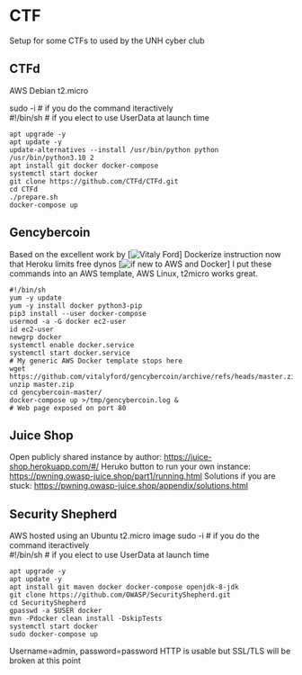 # CTF
Setup for some CTFs to used by the UNH cyber club
## CTFd
AWS Debian t2.micro

sudo -i # if you do the command iteractively  
#!/bin/sh # if you elect to use UserData at launch time  

```
apt upgrade -y
apt update -y
update-alternatives --install /usr/bin/python python /usr/bin/python3.10 2
apt install git docker docker-compose
systemctl start docker
git clone https://github.com/CTFd/CTFd.git
cd CTFd
./prepare.sh
docker-compose up
```

## Gencybercoin
Based on the excellent work by [![Vitaly Ford](https://github.com/vitalyford/gencybercoin)]
Dockerize instruction now that Heroku limits free dynos [![if new to AWS and Docker](https://www.cyberciti.biz/faq/how-to-install-docker-on-amazon-linux-2/)]
I put these commands into an AWS template, AWS Linux, t2micro works great.
```
#!/bin/sh
yum -y update
yum -y install docker python3-pip 
pip3 install --user docker-compose
usermod -a -G docker ec2-user
id ec2-user
newgrp docker
systemctl enable docker.service
systemctl start docker.service
# My generic AWS Docker template stops here
wget https://github.com/vitalyford/gencybercoin/archive/refs/heads/master.zip
unzip master.zip
cd gencybercoin-master/
docker-compose up >/tmp/gencybercoin.log &
# Web page exposed on port 80
```


## Juice Shop
Open publicly shared instance by author: https://juice-shop.herokuapp.com/#/
Heruko button to run your own instance: https://pwning.owasp-juice.shop/part1/running.html
Solutions if you are stuck: https://pwning.owasp-juice.shop/appendix/solutions.html

## Security Shepherd
AWS hosted using an Ubuntu t2.micro image
sudo -i # if you do the command iteractively  
#!/bin/sh # if you elect to use UserData at launch time  

```
apt upgrade -y
apt update -y
apt install git maven docker docker-compose openjdk-8-jdk
git clone https://github.com/OWASP/SecurityShepherd.git
cd SecurityShepherd
gpasswd -a $USER docker
mvn -Pdocker clean install -DskipTests
systemctl start docker
sudo docker-compose up
```

Username=admin, password=password
HTTP is usable but SSL/TLS will be broken at this point
